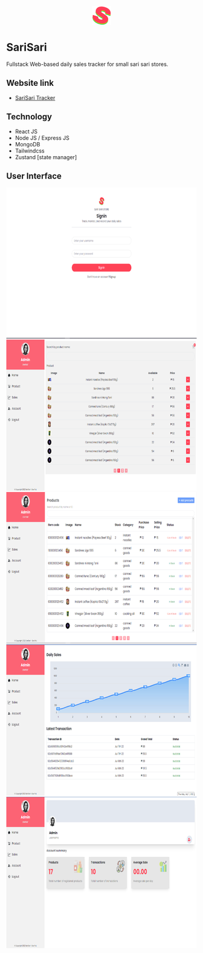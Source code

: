 
<p align="center">
<img src="./client/src/assets/logo.png?raw=true" width="50" height="50">
</p>

# SariSari

Fullstack Web-based daily sales tracker for small sari sari stores.

## Website link
- [SariSari Tracker](https://sarisari-tracker.netlify.app/)

## Technology

- React JS
- Node JS / Express JS
- MongoDB
- Tailwindcss
- Zustand [state manager]

## User Interface


<p align="center">
<img src="https://github.com/patwicks/sarisari/blob/main/client/src/assets/readme_img/login.png" width="700" height="400">
<img src="https://github.com/patwicks/sarisari/blob/main/client/src/assets/readme_img/home.png" width="700" height="400">
<img src="https://github.com/patwicks/sarisari/blob/main/client/src/assets/readme_img/product.png" width="700" height="400">
<img src="https://github.com/patwicks/sarisari/blob/main/client/src/assets/readme_img/sales.png" width="700" height="400">
<img src="https://github.com/patwicks/sarisari/blob/main/client/src/assets/readme_img/account.png" width="700" height="400">
</p>
